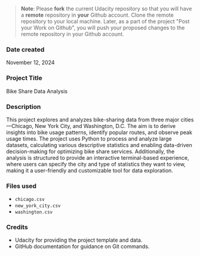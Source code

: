 >**Note**: Please **fork** the current Udacity repository so that you will have a **remote** repository in **your** Github account. Clone the remote repository to your local machine. Later, as a part of the project "Post your Work on Github", you will push your proposed changes to the remote repository in your Github account.

### Date created
November 12, 2024

### Project Title
Bike Share Data Analysis

### Description

This project explores and analyzes bike-sharing data from three major cities—Chicago, New York City, and Washington, D.C. The aim is to derive insights into bike usage patterns, identify popular routes, and observe peak usage times. The project uses Python to process and analyze large datasets, calculating various descriptive statistics and enabling data-driven decision-making for optimizing bike share services. Additionally, the analysis is structured to provide an interactive terminal-based experience, where users can specify the city and type of statistics they want to view, making it a user-friendly and customizable tool for data exploration.


### Files used
- `chicago.csv`
- `new_york_city.csv`
- `washington.csv`

### Credits
- Udacity for providing the project template and data.
- GitHub documentation for guidance on Git commands.
